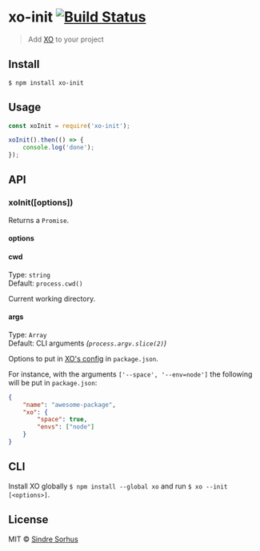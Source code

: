 # xo-init [![Build Status](https://travis-ci.org/xojs/xo-init.svg?branch=master)](https://travis-ci.org/xojs/xo-init)

> Add [XO](https://github.com/xojs/xo) to your project


## Install

```
$ npm install xo-init
```


## Usage

```js
const xoInit = require('xo-init');

xoInit().then(() => {
	console.log('done');
});
```


## API

### xoInit([options])

Returns a `Promise`.

#### options

#### cwd

Type: `string`<br>
Default: `process.cwd()`

Current working directory.

#### args

Type: `Array`<br>
Default: CLI arguments *(`process.argv.slice(2)`)*

Options to put in [XO's config](https://www.npmjs.com/package/xo#config) in `package.json`.

For instance, with the arguments `['--space', '--env=node']` the following will be put in `package.json`:

```json
{
	"name": "awesome-package",
	"xo": {
		"space": true,
		"envs": ["node"]
	}
}
```


## CLI

Install XO globally `$ npm install --global xo` and run `$ xo --init [<options>]`.


## License

MIT © [Sindre Sorhus](https://sindresorhus.com)
